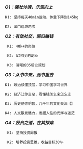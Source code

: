 

***O1：强壮体魄，乐观向上***

	K1: 坚持每天40min运动，体重下降到145kg
	
	K2: 出门远游两次


***O2：有效社交，回归赚钱***

	 K1: 40k+的岗位
	 
	 K2: AI相关的副业
	 
	 K3: 清晰的35后业规划


***O3：从书中来，到书里去***

	K1: 政治读懂顶层，学习中国学习世界
	
	K2: 经济让你富足，看懂钱怎么来怎么走
	
    K3: 历史使你明智，几千年的文化交流【】
    
    K4: 人文散发魅力，发掘人性的光辉与迷茫


***O4：投资之道，在其探索***

	 K1: 坚持投资周报
	 
	 K2: 培养投资思维，收益目标30%+
	 